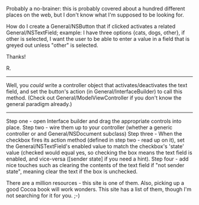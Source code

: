 

Probably a no-brainer: this is probably covered about a hundred different places on the web, but I don't know what I'm supposed to be looking for.

How do I create a General/NSButton that if clicked activates a related General/NSTextField; example: I have three options {cats, dogs, other}, if other is selected, I want the user to be able to enter a value in a field that is greyed out unless "other" is selected.

Thanks!

R.

----

Well, you *could* write a controller object that activates/deactivates the text field, and set the button's action (in General/InterfaceBuilder) to call this method. (Check out General/ModelViewController if you don't know the general paradigm already.)

----

Step one - open Interface builder and drag the appropriate controls into place.
Step two - wire them up to your controller (whether a generic controller or and General/NSDocument subclass)
Step three - When the checkbox fires its action method (defined in step two - read up on it), set the General/NSTextField's enabled value to match the checkbox's 'state' value (checked would equal yes, so checking the box means the text field is enabled, and vice-versa ([sender state] if you need a hint).
Step four - add nice touches such as clearing the contents of the text field if "not sender state", meaning clear the text if the box is unchecked.

There are a million resources - this site is one of them. Also, picking up a good Cocoa book will work wonders. This site has a list of them, though I'm not searching for it for you. ;-)